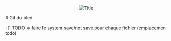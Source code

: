 

<p align="center">
	<img src="https://see.fontimg.com/api/renderfont4/2XyK/eyJyIjoiZnMiLCJoIjoxMDEsInciOjEwMDAsImZzIjoxMDEsImZnYyI6IiNFRjkyNUIiLCJiZ2MiOiIjRkZGRkZGIiwidCI6MX0/R2l0IGR1IGJsZWQ/sweet-getaway-demo-regular.png" alt="Title">
</p>
# Git du bled


-[] TODO => faire le system save/not save pour chaque fichier (emplacemen todo)